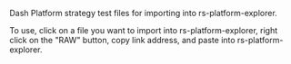 Dash Platform strategy test files for importing into rs-platform-explorer.

To use, click on a file you want to import into rs-platform-explorer, right click on the "RAW" button, copy link address, and paste into rs-platform-explorer.
